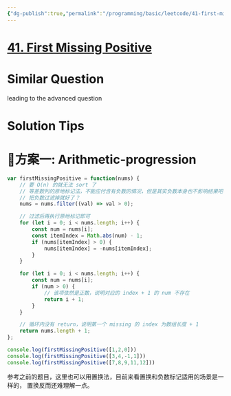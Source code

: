 ```yaml
---
{"dg-publish":true,"permalink":"/programming/basic/leetcode/41-first-missing-positive/","tags":["leetcode/math/sequence/arithmetic","leetcode/hash-table","leetcode/space/in-place"]}
---
```



# [41. First Missing Positive](https://leetcode.cn/problems/first-missing-positive/)

# Similar Question

leading to the advanced question

# Solution Tips

# 方案一: Arithmetic-progression

```js
var firstMissingPositive = function(nums) {
    // 要 O(n) 的就无法 sort 了
    // 等差数列的原地标记法，不能应付含有负数的情况，但是其实负数本身也不影响结果吧？
    // 把负数过滤掉就好了？
    nums = nums.filter((val) => val > 0);

    // 过滤后再执行原地标记即可
    for (let i = 0; i < nums.length; i++) {
        const num = nums[i];
        const itemIndex = Math.abs(num) - 1;
        if (nums[itemIndex] > 0) {
            nums[itemIndex] = -nums[itemIndex];
        }
    }

    for (let i = 0; i < nums.length; i++) {
        const num = nums[i];
        if (num > 0) {
            // 该项依然是正数，说明对应的 index + 1 的 num 不存在
            return i + 1;
        }
    }

    // 循环内没有 return，说明第一个 missing 的 index 为数组长度 + 1
    return nums.length + 1;
};

console.log(firstMissingPositive([1,2,0]))
console.log(firstMissingPositive([3,4,-1,1]))
console.log(firstMissingPositive([7,8,9,11,12]))
```

参考之前的题目，这里也可以用置换法，目前来看置换和负数标记适用的场景是一样的， 置换反而还难理解一点。
